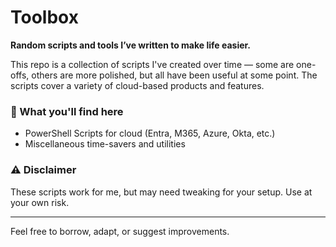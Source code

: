 
# Toolbox

**Random scripts and tools I’ve written to make life easier.**

This repo is a collection of scripts I've created over time — some are one-offs, others are more polished, but all have been useful at some point. The scripts cover a variety of cloud-based products and features.

### 🧰 What you'll find here

- PowerShell Scripts for cloud (Entra, M365, Azure, Okta, etc.)
- Miscellaneous time-savers and utilities

### ⚠️ Disclaimer

These scripts work for me, but may need tweaking for your setup. Use at your own risk.

---

Feel free to borrow, adapt, or suggest improvements.
